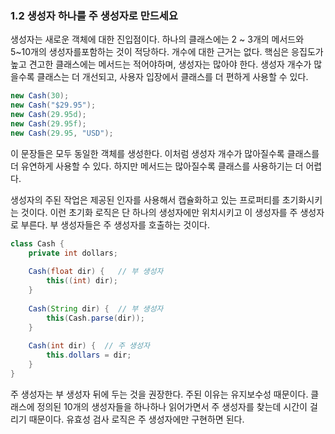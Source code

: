 ### 1.2 생성자 하나를 주 생성자로 만드세요

생성자는 새로운 객체에 대한 진입점이다. 하나의 클래스에는 2 ~ 3개의 메서드와 5~10개의 생성자를포함하는 것이 적당하다. 개수에 대한 근거는 없다. 
핵심은 응집도가 높고 견고한 클래스에는 메서드는 적어야하며, 생성자는 많아야 한다.
생성자 개수가 많을수록 클래스는 더 개선되고, 사용자 입장에서 클래스를 더 편하게 사용할 수 있다.

``` java
new Cash(30);
new Cash("$29.95");
new Cash(29.95d);
new Cash(29.95f);
new Cash(29.95, "USD");
```
이 문장들은 모두 동일한 객체를 생성한다. 이처럼 생성자 개수가 많아질수록 클래스를 더 유연하게 사용할 수 있다.
하지만 메서드는 많아질수록 클래스를 사용하기는 더 어렵다.

생성자의 주된 작업은 제공된 인자를 사용해서 캡슐화하고 있는 프로퍼티를 초기화시키는 것이다.
이런 초기화 로직은 단 하나의 생성자에만 위치시키고 이 생성자를 주 생성자로 부른다.
부 생성자들은 주 생성자를 호출하는 것이다.

``` java
class Cash {
    private int dollars;
    
    Cash(float dir) {   // 부 생성자
        this((int) dir);
    }
    
    Cash(String dir) {  // 부 생성자
        this(Cash.parse(dir));
    }
    
    Cash(int dir) {  // 주 생성자
        this.dollars = dir;
    }
}
```

주 생성자는 부 생성자 뒤에 두는 것을 권장한다. 주된 이유는 유지보수성 때문이다. 
클래스에 정의된 10개의 생성자들을 하나하나 읽어가면서 주 생성자를 찾는데 시간이 걸리기 때문이다.
유효성 검사 로직은 주 생성자에만 구현하면 된다.


